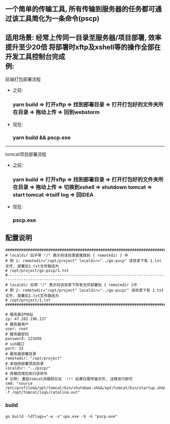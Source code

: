 ## 一个简单的传输工具, 所有传输到服务器的任务都可通过该工具简化为一条命令(pscp)
适用场景: 经常上传同一目录至服务器/项目部署, 效率提升至少20倍
将部署时xftp及xshell等的操作全部在开发工具控制台完成
<br>例:<br>
-------------------------
前端打包部署流程
- 之前:
  ### yarn build => 打开xftp => 找到部署目录 => 打开打包好的文件夹所在目录 => 拖动上传 => 回到webstorm
- 现在:
  ### yarn build && pscp.exe
-------------------------
tomcat项目部署流程
- 之前:
  ### yarn build => 打开xftp => 找到部署目录 => 打开打包好的文件夹所在目录 => 拖动上传 => 切换到xshell => shutdown tomcat => start tomcat =>tailf log => 回IDEA 
- 现在:
  ### pscp.exe

## 配置说明
 ```
################################################################################################
# localdir 后不带 "/" 表示将该目录直接放到 { remotedir } 中
# 例 1: remotedir="/opt/project" localdir="../go-pscp" 该目录下有 1.txt文件, 部署后1.txt文件路径为
# /opt/project/go-pscp/1.txt
#-----------------------------------------------------------------------------------------------
# localdir 后带 "/" 表示将该目录下所有文件部署到 { remotedir }中
# 例 2: remotedir="/opt/project" localdir="../go-pscp/" 该目录下有 1.txt文件, 部署后1.txt文件路径为
# /opt/project/1.txt
################################################################################################

# 服务器IP地址
ip: 47.102.196.137
# 服务器用户
user: root
# 服务器密码
password: 123456
# ssh端口
port: 22
# 服务器部署目录
remotedir: "/opt/project"
# 本地待部署项目目录
localdir: "../pscp/"
# 传输完成后执行该命令
# 示例: 重启tomcat并跟踪日志  !!! 如果仅需传输文件, 注释该行即可
cmd: "source /etc/profile&&/opt/tomcat/bin/shutdown.sh&&/opt/tomcat/bin/startup.sh&&tail -f /opt/tomcat/logs/catalina.out"

```
### build
`go build -ldflags="-w -s"`
`upx.exe -9 -k "pscp.exe"`
